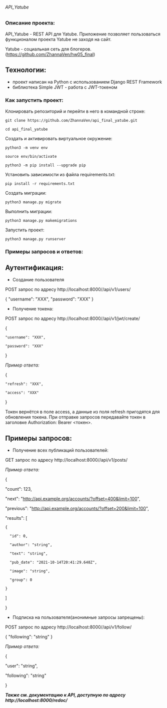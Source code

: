 ###### API_Yatube

### Описание проекта:

API_Yatube - REST API для Yatube. Приложение позволяет пользоваться функционалом проекта Yatube не заходя на сайт. 

Yatube - социальная сеть для блогеров. (https://github.com/ZhannaVen/hw05_final)

## Технологии:

- проект написан на Python с использованием Django REST Framework
- библиотека Simple JWT - работа с JWT-токеном

### Как запустить проект:

Клонировать репозиторий и перейти в него в командной строке:

```
git clone https://github.com/ZhannaVen/api_final_yatube.git
```

```
cd api_final_yatube
```

Cоздать и активировать виртуальное окружение:

```
python3 -m venv env
```

```
source env/bin/activate
```

```
python3 -m pip install --upgrade pip
```

Установить зависимости из файла requirements.txt:

```
pip install -r requirements.txt
```

Создать миграции:

```
python3 manage.py migrate
```

Выполнить миграции:

```
python3 manage.py makemigrations
```

Запустить проект:

```
python3 manage.py runserver
```

### Примеры запросов и ответов:


## Аутентификация:

 - Создание пользователя

POST запрос по адресу http://localhost:8000//api/v1/users/

{
    "username": "XXX",
    "password": "XXX"
}

- Получение токена:

POST запрос по адресу http://localhost:8000//api/v1/jwt/create/

{

    "username": "XXX",

    "password": "XXX"

}

*Пример ответа:*

{

    "refresh": "XXX",

    "access": "XXX"

}

Токен вернётся в поле access, а данные из поля refresh пригодятся для обновления токена. При отправке запроcов передавайте токен в заголовке Authorization: Bearer <токен>.

## Примеры запросов:

- Получение всех публикаций пользователей:

GET запрос по адресу http://localhost:8000//api/v1/posts/

*Пример ответа:*

{

  "count": 123,

  "next": "http://api.example.org/accounts/?offset=400&limit=100",

  "previous": "http://api.example.org/accounts/?offset=200&limit=100",

  "results": [

    {

      "id": 0,

      "author": "string",

      "text": "string",

      "pub_date": "2021-10-14T20:41:29.648Z",

      "image": "string",

      "group": 0

    }

  ]

}

- Подписка на пользователя(анонимные запросы запрещены):

POST запрос по адресу http://localhost:8000//api/v1/follow/

{
  "following": "string"
}

*Пример ответа:*

{

  "user": "string",

  "following": "string"

}

***Также см. документацию к API, доступную по адресу http://localhost:8000/redoc/***

